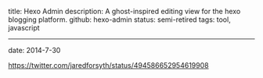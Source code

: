 title: Hexo Admin
description: A ghost-inspired editing view for the hexo blogging platform.
github: hexo-admin
status: semi-retired
tags: tool, javascript

---
date: 2014-7-30

https://twitter.com/jaredforsyth/status/494586652954619908